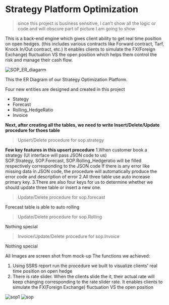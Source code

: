 # Strategy Platform Optimization
> since this project is business sensitive, I can't show all the logic or code and will obscure part of picture I am going to show

This is a back-end engine which gives client ability to get real time position on open hedges. (this includes various contracts like Forward contract, Tarf, Knock In/Out contract, etc.) It enables clients to simulate the FX(Foreign Exchange) fluctuation VS the open position which helps them control the risk and manage their cash flow.

![SOP_ER_diagarm](https://user-images.githubusercontent.com/59182938/71923862-c0c59c00-3142-11ea-9a22-0cb30121f047.png)

This the ER Diagram of our Strategy Optimization Platform.

Four new entities are designed and created in this project
- Stategy
- Forecast
- Rolling_HedgeRatio
- Invoice

**Next, after creating all the tables, we need to write Insert/Delete/Update procedure for thoes table**

> Upsert/Delete procedure for sop.strategy
 
 **Few key features in this upsert procedure**
1.When customer book a strategy (UI interface will pass JSON code to us)  
SOP.Strategy, SOP.Forecast, SOP.Rolling_Hedgeratio will be filled respectively corresponding to the JSON code
If there is any error like missing data in JSON code, the procedure will automatically produce the error code and description of error
2.All three table use auto increase primary key.
3.There are also four keys for us to determine whether we should update three table or insert a new one.

> Update/Delete procedure for sop.forecast

Forecast table is able to auto rolling

> Update/Delete procedure for sop.Rolling

Nothing special

> Invoice/Update/Delete procedure for sop.Invoice

Nothing special


All Images are screen shot from mock-up
The functions we achieved:
1. Using SSRS report run the procedure we built to visualize clients' real time position on open hedge
2. There is rate slider. When the clients slide the it, their actual rate will keep changing corresponding to the rate slider rate. It enables clients to simulate the FX(Foreign Exchange) fluctuation VS the open position 

![sop1](https://user-images.githubusercontent.com/59182938/72283085-e6dfb600-35f2-11ea-914b-9cf08f6f4767.png)
![sop](https://user-images.githubusercontent.com/59182938/72283060-d3344f80-35f2-11ea-9aac-164cfbb8024e.png)

